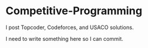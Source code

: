 # Competitive-Programming
I post Topcoder, Codeforces, and USACO solutions.

I need to write something here so I can commit.
